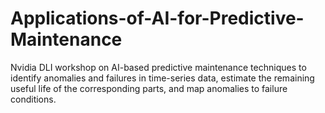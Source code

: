 # Applications-of-AI-for-Predictive-Maintenance
Nvidia DLI workshop on AI-based predictive maintenance techniques to identify anomalies and failures in time-series data, estimate the remaining useful life of the corresponding parts, and map anomalies to failure conditions.
